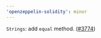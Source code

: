```yaml
---
'openzeppelin-solidity': minor
---
```


`Strings`: add `equal` method. ([#3774](https://github.com/OpenZeppelin/openzeppelin-contracts/pull/3774))
